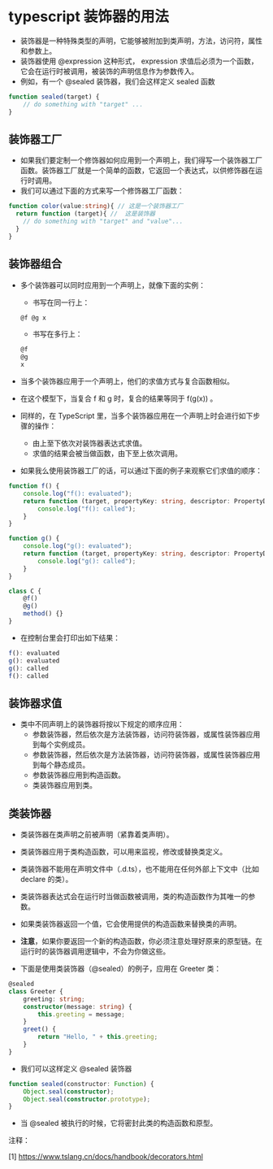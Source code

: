 # typescript 装饰器的用法

* 装饰器是一种特殊类型的声明，它能够被附加到类声明，方法，访问符，属性和参数上。
* 装饰器使用 @expression 这种形式， expression 求值后必须为一个函数，它会在运行时被调用，被装饰的声明信息作为参数传入。
* 例如，有一个 @sealed 装饰器，我们会这样定义 sealed 函数

```ts
function sealed(target) {
    // do something with "target" ...
}
```

## 装饰器工厂

* 如果我们要定制一个修饰器如何应用到一个声明上，我们得写一个装饰器工厂函数。装饰器工厂就是一个简单的函数，它返回一个表达式，以供修饰器在运行时调用。
* 我们可以通过下面的方式来写一个修饰器工厂函数：

```ts
function color(value:string){ // 这是一个装饰器工厂
  return function (target){ //  这是装饰器
    // do something with "target" and "value"...
  }
}
```

## 装饰器组合

* 多个装饰器可以同时应用到一个声明上，就像下面的实例：

  * 书写在同一行上：

  ```ts
  @f @g x
  ```

  * 书写在多行上：

  ```ts
  @f
  @g
  x
  ```

* 当多个装饰器应用于一个声明上，他们的求值方式与复合函数相似。
* 在这个模型下，当复合 f 和 g 时，复合的结果等同于 f(g(x)) 。

* 同样的，在 TypeScript 里，当多个装饰器应用在一个声明上时会进行如下步骤的操作：
  * 由上至下依次对装饰器表达式求值。
  * 求值的结果会被当做函数，由下至上依次调用。

* 如果我么使用装饰器工厂的话，可以通过下面的例子来观察它们求值的顺序：

```ts
function f() {
    console.log("f(): evaluated");
    return function (target, propertyKey: string, descriptor: PropertyDescriptor) {
        console.log("f(): called");
    }
}

function g() {
    console.log("g(): evaluated");
    return function (target, propertyKey: string, descriptor: PropertyDescriptor) {
        console.log("g(): called");
    }
}

class C {
    @f()
    @g()
    method() {}
}
```

* 在控制台里会打印出如下结果：

```ts
f(): evaluated
g(): evaluated
g(): called
f(): called
```

## 装饰器求值

* 类中不同声明上的装饰器将按以下规定的顺序应用：
  * 参数装饰器，然后依次是方法装饰器，访问符装饰器，或属性装饰器应用到每个实例成员。
  * 参数装饰器，然后依次是方法装饰器，访问符装饰器，或属性装饰器应用到每个静态成员。
  * 参数装饰器应用到构造函数。
  * 类装饰器应用到类。

## 类装饰器

* 类装饰器在类声明之前被声明（紧靠着类声明）。
* 类装饰器应用于类构造函数，可以用来监视，修改或替换类定义。
* 类装饰器不能用在声明文件中（.d.ts），也不能用在任何外部上下文中（比如 declare 的类）。
* 类装饰器表达式会在运行时当做函数被调用，类的构造函数作为其唯一的参数。
* 如果类装饰器返回一个值，它会使用提供的构造函数来替换类的声明。

* **注意**，如果你要返回一个新的构造函数，你必须注意处理好原来的原型链。在运行时的装饰器调用逻辑中，不会为你做这些。
* 下面是使用类装饰器（@sealed）的例子，应用在 Greeter 类：

```ts
@sealed
class Greeter {
    greeting: string;
    constructor(message: string) {
        this.greeting = message;
    }
    greet() {
        return "Hello, " + this.greeting;
    }
}
```

* 我们可以这样定义 @sealed 装饰器

```ts
function sealed(constructor: Function) {
    Object.seal(constructor);
    Object.seal(constructor.prototype);
}
```

* 当 @sealed 被执行的时候，它将密封此类的构造函数和原型。



注释：

[1] https://www.tslang.cn/docs/handbook/decorators.html







































